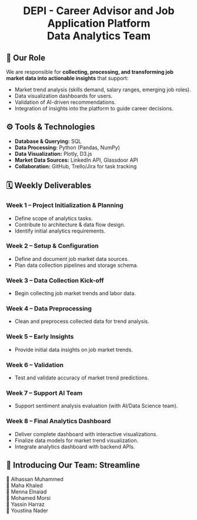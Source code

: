 <h1 align="center">
  DEPI - Career Advisor and Job Application Platform <br> Data Analytics Team
</h1>

## 🎯 Our Role
We are responsible for **collecting, processing, and transforming job market data into actionable insights** that support:
- Market trend analysis (skills demand, salary ranges, emerging job roles).
- Data visualization dashboards for users.
- Validation of AI-driven recommendations.
- Integration of insights into the platform to guide career decisions.


## ⚙️ Tools & Technologies
- **Database & Querying:** SQL  
- **Data Processing:** Python (Pandas, NumPy)  
- **Data Visualization:** Plotly, D3.js  
- **Market Data Sources:** LinkedIn API, Glassdoor API  
- **Collaboration:** GitHub, Trello/Jira for task tracking  



## 🗓️ Weekly Deliverables

### Week 1 – Project Initialization & Planning
- Define scope of analytics tasks.  
- Contribute to architecture & data flow design.  
- Identify initial analytics requirements.  

### Week 2 – Setup & Configuration
- Define and document job market data sources.  
- Plan data collection pipelines and storage schema.  

### Week 3 – Data Collection Kick-off
- Begin collecting job market trends and labor data.  

### Week 4 – Data Preprocessing
- Clean and preprocess collected data for trend analysis.  

### Week 5 – Early Insights
- Provide initial data insights on job market trends.  

### Week 6 – Validation
- Test and validate accuracy of market trend predictions.  

### Week 7 – Support AI Team
- Support sentiment analysis evaluation (with AI/Data Science team).  

### Week 8 – Final Analytics Dashboard
- Deliver complete dashboard with interactive visualizations.  
- Finalize data models for market trend visualization.  
- Integrate analytics dashboard with backend APIs.  



## 👥 Introducing Our Team: Streamline
🔹 Alhassan Muhammed  
🔹 Maha Khaled  
🔹 Menna Elnaiad  
🔹 Mohamed Morsi  
🔹 Yassin Harraz  
🔹 Youstina Nader  

